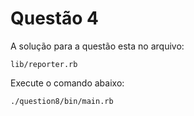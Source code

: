 # Questão 4

A solução para a questão esta no arquivo:
```
lib/reporter.rb
```
Execute o comando abaixo:
```
./question8/bin/main.rb
```